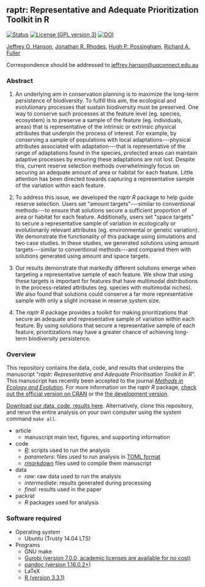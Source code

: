 ## raptr: Representative and Adequate Prioritization Toolkit in R

[![Status](https://img.shields.io/badge/status-peer%20reviewed-green.svg?style=flat-square)]()
[![License (GPL version 3)](https://img.shields.io/badge/license-GNU%20GPL%20version%203-brightgreen.svg?style=flat-square)](http://opensource.org/licenses/GPL-3.0)
[![DOI](https://img.shields.io/badge/DOI-XXXXXXXXX-blue.svg?style=flat-square)](https://doi.org/XXXX/zenodo.XXXXX)

[Jeffrey O. Hanson](http://www.jeffrey-hanson.com), [Jonathan R. Rhodes](https://rhodesconservation.com/people/jonathan-rhodes/), [Hugh P. Possingham](http://www.possinghamlab.org/people-new/all-lab-members/570-hugh-possingham.html), [Richard A. Fuller](https://www.fullerlab.org/drrichardfuller/)

Correspondence should be addressed to [jeffrey.hanson@uqconnect.edu.au](mailto:jeffrey.hanson@uqconnect.edu.au)

### Abstract

1. An underlying aim in conservation planning is to maximize the long-term persistence of biodiversity. To fulfill this aim, the ecological and evolutionary processes that sustain biodiversity must be preserved. One way to conserve such processes at the feature level (eg. species, ecosystem) is to preserve a sample of the feature (eg. individuals, areas) that is representative of the intrinsic or extrinsic physical attributes that underpin the process of interest. For example, by conserving a sample of populations with local adaptations---physical attributes associated with adaptation---that is representative of the range of adaptations found in the species, protected areas can maintain adaptive processes by ensuring these adaptations are not lost. Despite this, current reserve selection methods overwhelmingly focus on securing an adequate amount of area or habitat for each feature. Little attention has been directed towards capturing a representative sample of the variation within each feature.

2. To address this issue, we developed the _raptr R_ package to help guide reserve selection. Users set "amount targets"---similar to conventional methods---to ensure that solutions secure a sufficient proportion of area or habitat for each feature. Additionally, users set "space targets" to secure a representative sample of variation in ecologically or evolutionarily relevant attributes (eg. environmental or genetic variation). We demonstrate the functionality of this package using simulations and two case studies. In these studies, we generated solutions using amount targets---similar to conventional methods---and compared them with solutions generated using amount and space targets.

3. Our results demonstrate that markedly different solutions emerge when targeting a representative sample of each feature. We show that using these targets is important for features that have multimodal distributions in the process-related attributes (eg. species with multimodal niches). We also found that solutions could conserve a far more representative sample with only a slight increase in reserve system size.

4. The _raptr R_ package provides a toolkit for making prioritizations that secure an adequate and representative sample of variation within each feature. By using solutions that secure a representative sample of each feature, prioritizations may have a greater chance of achieving long-term biodiversity persistence.

### Overview

This repository contains the data, code, and results that underpins the manuscript "_raptr: Representative and Adequate Prioritisation Toolkit in R_". This manuscript has recently been accepted to the journal [_Methods in Ecology and Evolution_](http://besjournals.onlinelibrary.wiley.com/hub/journal/10.1111/(ISSN)2041-210X/). For more information on the _raptr R_ package, [check out the official version on CRAN](https://cran.r-project.org/web/packages/raptr/index.html) or the [the development version](http://www.github.com/jeffreyhanson/raptr).

[Download our data, code, results here](https://github.com/jeffreyhanson/raptr-manuscript/releases/latest). Alternatively, clone this repository, and rerun the entire analysis on your own computer using the system command `make all`.

* article
	+ manuscript main text, figures, and supporting information
* code
	+ [_R_](https://www.r-project.org): scripts used to run the analysis
	+ _parameters_: files used to run analysis in [TOML format](https://github.com/toml-lang/toml)
	+ [_rmarkdown_](https://wwww.rmarkdown.rstudio.com) files used to compile them manuscript
* data
	+ _raw_: raw data used to run the analysis
	+ _intermediate_: results generated during processing
	+ _final_: results used in the paper
* packrat
	+ _R_ packages used for analysis

### Software required

* Operating system
	+ Ubuntu (Trusty 14.04 LTS)
* Programs
	+ GNU make
	+ [Gurobi (version 7.0.0; academic licenses are available for no cost)](http://www.gurobi.com/)
	+ [pandoc (version 1.16.0.2+)](https://github.com/jgm/pandoc/releases)
	+ LaTeX
	+ [R (version 3.3.1)](https://www.r-project.org)
